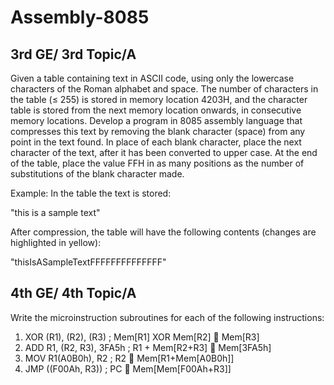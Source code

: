 # Assembly-8085
3rd GE/ 3rd Topic/A
--------------------

Given a table containing text in ASCII code, using only the lowercase characters of the Roman alphabet and space. The number of characters in the table (≤ 255) is stored in memory location 4203H, and the character table is stored from the next memory location onwards, in consecutive memory locations. Develop a program in 8085 assembly language that compresses this text by removing the blank character (space) from any point in the text found. In place of each blank character, place the next character of the text, after it has been converted to upper case. At the end of the table, place the value FFH in as many positions as the number of substitutions of the blank character made.  

Example: In the table the text is stored:

"this is a sample text"

After compression, the table will have the following contents (changes are highlighted in yellow):

"thisIsASampleTextFFFFFFFFFFFFFF"

4th GE/ 4th Topic/A
--------------------
Write the microinstruction subroutines for each of the following instructions:
1. XOR (R1), (R2), (R3) ; Mem[R1] XOR Mem[R2]  Mem[R3]
2. ADD R1, (R2, R3), 3FA5h ; R1 + Mem[R2+R3]  Mem[3FA5h]
3. MOV R1(A0B0h), R2 ; R2  Mem[R1+Mem[A0B0h]]
4. JMP ((F00Ah, R3)) ; PC  Mem[Mem[F00Ah+R3]]
